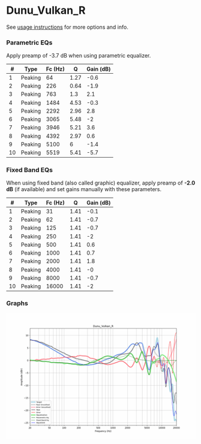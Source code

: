 # Dunu_Vulkan_R
See [usage instructions](https://github.com/jaakkopasanen/AutoEq#usage) for more options and info.

### Parametric EQs
Apply preamp of -3.7 dB when using parametric equalizer.

|   # | Type    |   Fc (Hz) |    Q |   Gain (dB) |
|-----|---------|-----------|------|-------------|
|   1 | Peaking |        64 | 1.27 |        -0.6 |
|   2 | Peaking |       226 | 0.64 |        -1.9 |
|   3 | Peaking |       763 | 1.3  |         2.1 |
|   4 | Peaking |      1484 | 4.53 |        -0.3 |
|   5 | Peaking |      2292 | 2.96 |         2.8 |
|   6 | Peaking |      3065 | 5.48 |        -2   |
|   7 | Peaking |      3946 | 5.21 |         3.6 |
|   8 | Peaking |      4392 | 2.97 |         0.6 |
|   9 | Peaking |      5100 | 6    |        -1.4 |
|  10 | Peaking |      5519 | 5.41 |        -5.7 |

### Fixed Band EQs
When using fixed band (also called graphic) equalizer, apply preamp of **-2.0 dB** (if available) and set gains manually with these parameters.

|   # | Type    |   Fc (Hz) |    Q |   Gain (dB) |
|-----|---------|-----------|------|-------------|
|   1 | Peaking |        31 | 1.41 |        -0.1 |
|   2 | Peaking |        62 | 1.41 |        -0.7 |
|   3 | Peaking |       125 | 1.41 |        -0.7 |
|   4 | Peaking |       250 | 1.41 |        -2   |
|   5 | Peaking |       500 | 1.41 |         0.6 |
|   6 | Peaking |      1000 | 1.41 |         0.7 |
|   7 | Peaking |      2000 | 1.41 |         1.8 |
|   8 | Peaking |      4000 | 1.41 |        -0   |
|   9 | Peaking |      8000 | 1.41 |        -0.7 |
|  10 | Peaking |     16000 | 1.41 |        -2   |

### Graphs
![](./Dunu_Vulkan_R.png)
